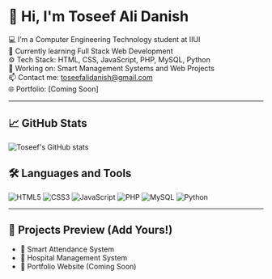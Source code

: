 # 👋 Hi, I'm Toseef Ali Danish

💻 I’m a Computer Engineering Technology student at IIUI  
🌱 Currently learning Full Stack Web Development  
⚙️ Tech Stack: HTML, CSS, JavaScript, PHP, MySQL, Python  
🚀 Working on: Smart Management Systems and Web Projects  
📫 Contact me: toseefalidanish@gmail.com  
🌐 Portfolio: [Coming Soon]

---

## 📈 GitHub Stats
![Toseef's GitHub stats](https://github-readme-stats.vercel.app/api?username=ToseefAliDanish&show_icons=true&theme=tokyonight)

## 🛠 Languages and Tools
![HTML5](https://img.shields.io/badge/-HTML5-E34F26?style=flat&logo=html5&logoColor=white)
![CSS3](https://img.shields.io/badge/-CSS3-1572B6?style=flat&logo=css3)
![JavaScript](https://img.shields.io/badge/-JavaScript-F7DF1E?style=flat&logo=javascript)
![PHP](https://img.shields.io/badge/-PHP-777BB4?style=flat&logo=php)
![MySQL](https://img.shields.io/badge/-MySQL-4479A1?style=flat&logo=mysql)
![Python](https://img.shields.io/badge/-Python-3776AB?style=flat&logo=python)

---

## 📌 Projects Preview (Add Yours!)
- 🔐 Smart Attendance System
- 💊 Hospital Management System
- 💼 Portfolio Website (Coming Soon)
